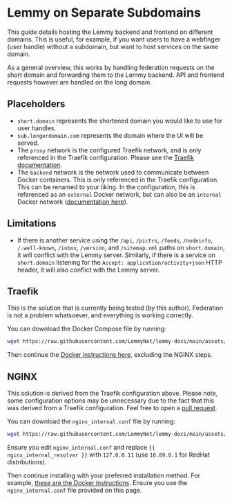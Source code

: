 # Lemmy on Separate Subdomains

This guide details hosting the Lemmy backend and frontend on different domains. This is useful, for example, if you want users to have a webfinger (user handle) without a subdomain, but want to host services on the same domain.

As a general overview, this works by handling federation requests on the short domain and forwarding them to the Lemmy backend. API and frontend requests however are handled on the long domain.

## Placeholders

- `short.domain` represents the shortened domain you would like to use for user handles.
- `sub.longerdomain.com` represents the domain where the UI will be served.
- The `proxy` network is the configured Traefik network, and is only referenced in the Traefik configuration. Please see the [Traefik documentation](https://doc.traefik.io/traefik/providers/docker/#network).
- The `backend` network is the network used to communicate between Docker containers. This is only referenced in the Traefik configuration. This can be renamed to your liking. In the configuration, this is referenced as an `external` Docker network, but can also be an `internal` Docker network ([documentation here](https://docs.docker.com/compose/how-tos/networking/#use-a-pre-existing-network)).

## Limitations

- If there is another service using the `/api`, `/pictrs`, `/feeds`, `/nodeinfo`, `/.well-known`, `/inbox`, `/version`, and `/sitemap.xml` paths on `short.domain`, it will conflict with the Lemmy server. Similarly, if there is a service on `short.domain` listening for the `Accept: application/activity+json` HTTP header, it will also conflict with the Lemmy server.

## Traefik

This is the solution that is currently being tested (by this author). Federation is not a problem whatsoever, and everything is working correctly.

You can download the Docker Compose file by running:

```sh
wget https://raw.githubusercontent.com/LemmyNet/lemmy-docs/main/assets/separate_subdomains/traefik/compose.yml
```

Then continue the [Docker instructions here](https://join-lemmy.org/docs/administration/install_docker.html), excluding the NGINX steps.

## NGINX

This solution is derived from the Traefik configuration above. Please note, some configuration options may be unnecessary due to the fact that this was derived from a Traefik configuration. Feel free to open a [pull request](https://github.com/LemmyNet/lemmy-docs).

You can download the `nginx_internal.conf` file by running:

```sh
wget https://raw.githubusercontent.com/LemmyNet/lemmy-docs/main/assets/separate_subdomains/nginx/nginx_internal.conf
```

Ensure you edit `nginx_internal.conf` and replace `{{ nginx_internal_resolver }}` with `127.0.0.11` (use `10.89.0.1` for RedHat distributions).

Then continue installing with your preferred installation method. For example, [these are the Docker instructions](https://join-lemmy.org/docs/administration/install_docker.html). Ensure you use the `nginx_internal.conf` file provided on this page.

